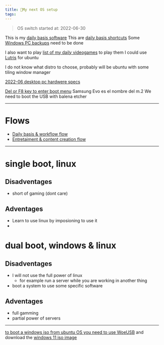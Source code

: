 ```yaml
---
title: 🌱My next OS setup
tags:
---
```


> OS switch started at: 2022-06-30

This is my [daily basis software](/private/My%20next%20OS%20setup%20on%20linux/daily%20basis%20software.md)
This are [daily basis shortcuts](/private/My%20next%20OS%20setup%20on%20linux/daily%20basis%20shortcuts.md)
Some [Windows PC backups](/private/My%20next%20OS%20setup%20on%20linux/Windows%20PC%20backups.md) need to be done

I also want to play [list of my daily videogames](/private/My%20next%20OS%20setup%20on%20linux/list%20of%20my%20daily%20videogames.md) to play them I could use [Lutris](/Extracts/Lutris.md) for ubuntu

I do not know what distro to choose, probably will be ubuntu with some tiling window manager

[2022-06 desktop pc hardwere specs](/private/My%20next%20OS%20setup%20on%20linux/2022-06%20desktop%20pc%20hardwere%20specs.md)

[Del or F8 key to enter boot menu](/Extracts/Del%20or%20F8%20key%20to%20enter%20boot%20menu.md)
Samsung Evo es el nombre del m.2
We need to boot the USB with balena etcher

---
# Flows
- [Daily basis & workflow flow](/private/My%20next%20OS%20setup%20on%20linux/Daily%20basis%20&%20workflow%20flow.md)
- [Entretaiment & content creation flow](/private/My%20next%20OS%20setup%20on%20linux/Entretaiment%20&%20content%20creation%20flow.md)

---
# single boot, linux
## Disadventages
- short of gaming (dont care)
## Adventages
- Learn to use linux by imposioning to use it
- 
# dual boot, windows & linux
## Disadventages
- I will not use the full power of linux
	- for example run a server while you are working in another thing
- boot a system to use some specific software
## Adventages
- full gamming
- partial power of servers

---
[to boot a windows iso from ubuntu OS you need to use WoeUSB](/Extracts/to%20boot%20a%20windows%20iso%20from%20ubuntu%20OS%20you%20need%20to%20use%20WoeUSB.md) and download the [windows 11 iso image](/Extracts/windows%2011%20iso%20image.md)

